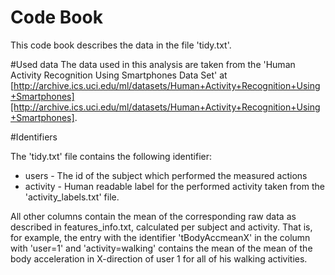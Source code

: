 # Code Book

This code book describes the data in the file 'tidy.txt'.

#Used data
The data used in this analysis are taken from the 'Human Activity Recognition Using Smartphones Data Set' at 
[http://archive.ics.uci.edu/ml/datasets/Human+Activity+Recognition+Using+Smartphones][http://archive.ics.uci.edu/ml/datasets/Human+Activity+Recognition+Using+Smartphones].

#Identifiers

The 'tidy.txt' file contains the following identifier:

* users - The id of the subject which performed the measured actions
* activity - Human readable label for the performed activity taken from the 'activity_labels.txt' file.

All other columns contain the mean of the corresponding raw data as described in features_info.txt, calculated per subject and activity.
That is, for example, the entry with the identifier 'tBodyAccmeanX' in the column with 'user=1' and 'activity=walking' contains the mean of the mean of the body acceleration in X-direction of user 1 for all of his walking activities.